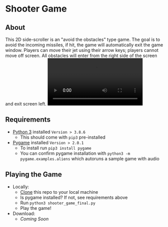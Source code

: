 # Shooter Game

## About
This 2D side-scroller is an "avoid the obstacles" type game. The goal is to avoid the incoming missiles, if hit, the game will automatically exit the game window. Players can move their jet using their arrow keys; players cannot move off screen. All obstacles will enter from the right side of the screen and exit screen left.
![Pygame Demo](https://user-images.githubusercontent.com/49959312/108242968-c98ced80-710a-11eb-988c-acc09932cc49.mov)

## Requirements
- [Python 3](https://www.python.org/downloads/) installed `Version > 3.8.6`
  - This should come with `pip3` pre-installed
- [Pygame](https://www.pygame.org/news) installed `Version > 2.0.1`
  - To install run `pip3 install pygame `
  - You can confirm pygame installation with `python3 -m pygame.examples.aliens` which autoruns a sample game with audio

## Playing the Game
- Locally:
  - [Clone](https://docs.github.com/en/github/creating-cloning-and-archiving-repositories/cloning-a-repository) this repo to your local machine
  - Is pygame installed? If not, see requirements above
  - Run `python3 shooter_game_final.py`
  - Play the game!
- Download:
  - _Coming Soon_
